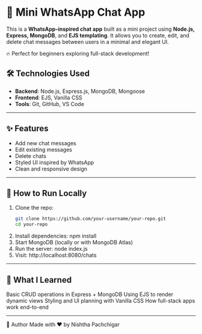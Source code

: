 # 💬 Mini WhatsApp Chat App

This is a **WhatsApp-inspired chat app** built as a mini project using **Node.js, Express, MongoDB**, and **EJS templating**. It allows you to create, edit, and delete chat messages between users in a minimal and elegant UI.

🔥 Perfect for beginners exploring full-stack development!

## 🛠️ Technologies Used
- **Backend**: Node.js, Express.js, MongoDB, Mongoose
- **Frontend**: EJS, Vanilla CSS
- **Tools**: Git, GitHub, VS Code

---

## ✨ Features
- Add new chat messages
- Edit existing messages
- Delete chats
- Styled UI inspired by WhatsApp
- Clean and responsive design

---

## 🚀 How to Run Locally
1. Clone the repo:
   ```bash
   git clone https://github.com/your-username/your-repo.git
   cd your-repo
2. Install dependencies:
   npm install
3. Start MongoDB (locally or with MongoDB Atlas)
4. Run the server:
   node index.js
5. Visit:
   http://localhost:8080/chats

 ---

## 🧠 What I Learned
Basic CRUD operations in Express + MongoDB
Using EJS to render dynamic views
Styling and UI planning with Vanilla CSS
How full-stack apps work end-to-end

---

📎 Author
Made with ❤️ by Nishtha Pachchigar

